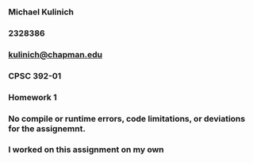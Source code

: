### Michael Kulinich
### 2328386
### kulinich@chapman.edu
### CPSC 392-01
### Homework 1

### No compile or runtime errors, code limitations, or deviations for the assignemnt.

### I worked on this assignment on my own

